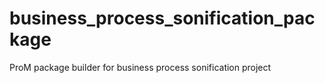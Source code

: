 # business_process_sonification_package
ProM package builder for business process sonification project
